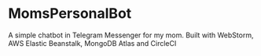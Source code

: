 # MomsPersonalBot
A simple chatbot in Telegram Messenger for my mom. Built with WebStorm, AWS Elastic Beanstalk, MongoDB Atlas and CircleCI
